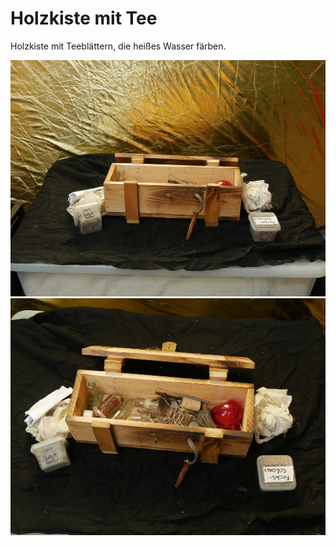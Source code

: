 # Holzkiste mit Tee

Holzkiste mit Teeblättern, die heißes Wasser färben.









[![holzkiste-mit-tee](P1940836_thumb.jpg)](P1940836.JPG)
[![holzkiste-mit-tee](P1940837_thumb.jpg)](P1940837.JPG)
